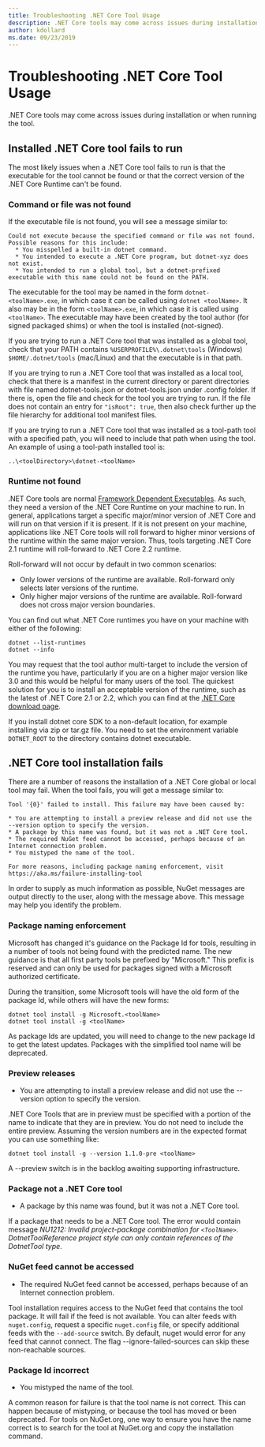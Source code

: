 ```yaml
---
title: Troubleshooting .NET Core Tool Usage
description: .NET Core tools may come across issues during installation or when running the tool.
author: kdollard
ms.date: 09/23/2019
---
```


# Troubleshooting .NET Core Tool Usage

.NET Core tools may come across issues during installation or when running the tool.

## Installed .NET Core tool fails to run

The most likely issues when a .NET Core tool fails to run is that the executable for the tool cannot be found or that the correct version of the .NET Core Runtime can't be found. 

### Command or file was not found

If the executable file is not found, you will see a message similar to:

```
Could not execute because the specified command or file was not found.
Possible reasons for this include:
  * You misspelled a built-in dotnet command.
  * You intended to execute a .NET Core program, but dotnet-xyz does not exist.
  * You intended to run a global tool, but a dotnet-prefixed executable with this name could not be found on the PATH.
```

The executable for the tool may be named in the form `dotnet-<toolName>.exe`, in which case it can be called using `dotnet <toolName>`. It also may be in the form `<toolName>.exe`, in which case it is called using `<toolName>`. The executable may have been created by the tool author (for signed packaged shims) or when the tool is installed (not-signed).

If you are trying to run a .NET Core tool that was installed as a global tool, check that your PATH contains `%USERPROFILE%\.dotnet\tools` (Windows) `$HOME/.dotnet/tools` (mac/Linux) and that the executable is in that path.

If you are trying to run a .NET Core tool that was installed as a local tool, check that there is a manifest in the  current directory or parent directories with file named dotnet-tools.json or dotnet-tools.json under .config folder. If there is, open the file and check for the tool you are trying to run. If the file does not contain an entry for `"isRoot": true`, then also check further up the file hierarchy for additional tool manifest files.

If you are trying to run a .NET Core tool that was installed as a tool-path tool with a specified path, you will need to include that path when using the tool. An example of using a tool-path installed tool is:

```
..\<toolDirectory>\dotnet-<toolName>
```

### Runtime not found

.NET Core tools are normal [Framework Dependent Executables](https://docs.microsoft.com/dotnet/core/deploying/#framework-dependent-deployments-fdd). As such, they need a version of the .NET Core Runtime on your machine to run. In general, applications target a specific major/minor version of .NET Core and will run on that version if it is present. If it is not present on your machine, applications like .NET Core tools will roll forward to higher minor versions of the runtime within the same major version. Thus, tools targeting .NET Core 2.1 runtime will roll-forward to .NET Core 2.2 runtime.

Roll-forward will not occur by default in two common scenarios:

* Only lower versions of the runtime are available. Roll-forward only selects later versions of the runtime.
* Only higher major versions of the runtime are available. Roll-forward does not cross major version boundaries.

You can find out what .NET Core runtimes you have on your machine with either of the following: 

```
dotnet --list-runtimes
dotnet --info
```

You may request that the tool author multi-target to include the version of the runtime you have, particularly if you are on a higher major version like 3.0 and this would be helpful for many users of the tool. The quickest solution for you is to install an acceptable version of the runtime, such as the latest of .NET Core 2.1 or 2.2, which you can find at the [.NET Core download page](https://dotnet.microsoft.com/download).

If you install dotnet core SDK to a non-default location, for example installing via zip or tar.gz file. You need to set the environment variable `DOTNET_ROOT` to the directory contains dotnet executable.

## .NET Core tool installation fails

There are a number of reasons the installation of a .NET Core global or local tool may fail. When the tool fails, you will get a message similar to:

```
Tool '{0}' failed to install. This failure may have been caused by:

* You are attempting to install a preview release and did not use the --version option to specify the version.
* A package by this name was found, but it was not a .NET Core tool.
* The required NuGet feed cannot be accessed, perhaps because of an Internet connection problem.
* You mistyped the name of the tool.

For more reasons, including package naming enforcement, visit https://aka.ms/failure-installing-tool
```

In order to supply as much information as possible, NuGet messages are output directly to the user, along with the message above. This message may help you identify the problem. 

### Package naming enforcement

Microsoft has changed it's guidance on the Package Id for tools, resulting in a number of tools not being found with the predicted name. The new guidance is that all first party tools be prefixed by "Microsoft." This prefix is reserved and can only be used for packages signed with a Microsoft authorized certificate.

During the transition, some Microsoft tools will have the old form of the package Id, while others will have the new forms:

```
dotnet tool install -g Microsoft.<toolName>
dotnet tool install -g <toolName>
```

As package Ids are updated, you will need to change to the new package Id to get the latest updates. Packages with the simplified tool name will be deprecated.

### Preview releases

* You are attempting to install a preview release and did not use the --version option to specify the version.

.NET Core Tools that are in preview must be specified with a portion of the name to indicate that they are in preview. You do not need to include the entire preview. Assuming the version numbers are in the expected format you can use something like:

```
dotnet tool install -g --version 1.1.0-pre <toolName>
```

A --preview switch is in the backlog awaiting supporting infrastructure. 

### Package not a .NET Core tool

* A package by this name was found, but it was not a .NET Core tool.

If a package that needs to be a .NET Core tool. The error would contain message _NU1212: Invalid project-package combination for `<ToolName>`. DotnetToolReference project style can only contain references of the DotnetTool type_.


### NuGet feed cannot be accessed

* The required NuGet feed cannot be accessed, perhaps because of an Internet connection problem.

Tool installation requires access to the NuGet feed that contains the tool package. It will fail if the feed is not available. You can alter feeds with `nuget.config`, request a specific `nuget.config` file, or specify additional feeds with the `--add-source` switch. By default, nuget would error for any feed that cannot connect. The flag --ignore-failed-sources can skip these non-reachable sources.

### Package Id incorrect

* You mistyped the name of the tool.

A common reason for failure is that the tool name is not correct. This can happen because of mistyping, or because the tool has moved or been deprecated. For tools on NuGet.org, one way to ensure you have the name correct is to search for the tool at NuGet.org and copy the installation command.
